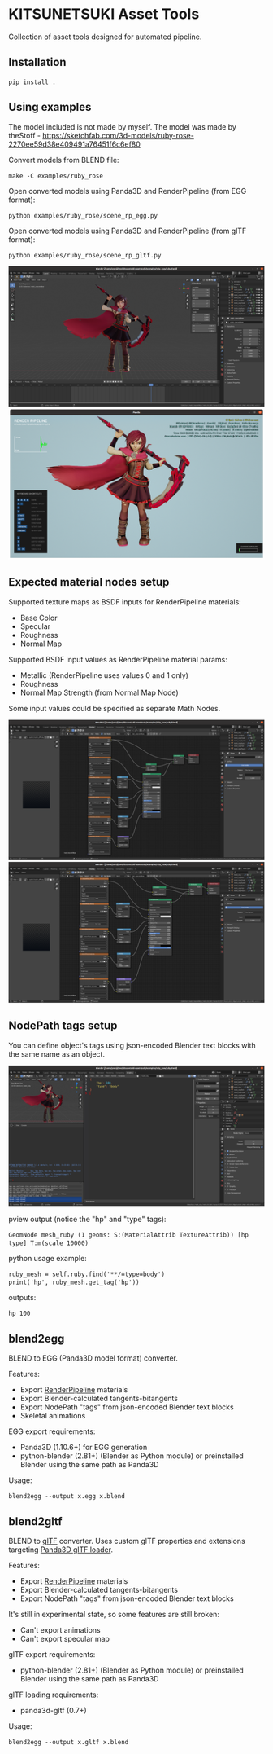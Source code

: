 KITSUNETSUKI Asset Tools
========================

Collection of asset tools designed for automated pipeline.


Installation
------------

```
pip install .
```


Using examples
--------------

The model included is not made by myself.
The model was made by theStoff - https://sketchfab.com/3d-models/ruby-rose-2270ee59d38e409491a76451f6c6ef80

Convert models from BLEND file:
```
make -C examples/ruby_rose
```

Open converted models using Panda3D and RenderPipeline (from EGG format):
```
python examples/ruby_rose/scene_rp_egg.py
```

Open converted models using Panda3D and RenderPipeline (from glTF format):
```
python examples/ruby_rose/scene_rp_gltf.py
```

![Preview in Blender](screenshots/preview_blender.png)
![Preview in RenderPipeline](screenshots/preview_rp1.png)


Expected material nodes setup
-----------------------------

Supported texture maps as BSDF inputs for RenderPipeline materials:
* Base Color
* Specular
* Roughness
* Normal Map

Supported BSDF input values as RenderPipeline material params:
* Metallic (RenderPipeline uses values 0 and 1 only)
* Roughness
* Normal Map Strength (from Normal Map Node)

Some input values could be specified as separate Math Nodes.

![Nodes 1](screenshots/nodes1.png)
![Nodes 2](screenshots/nodes2.png)


NodePath tags setup
-------------------

You can define object's tags using json-encoded Blender text blocks with the same name as an object.

![Text 1](screenshots/text1.png)

pview output (notice the "hp" and "type" tags):
```
GeomNode mesh_ruby (1 geoms: S:(MaterialAttrib TextureAttrib)) [hp type] T:m(scale 10000)
```

python usage example:
```
ruby_mesh = self.ruby.find('**/=type=body')
print('hp', ruby_mesh.get_tag('hp'))
```
outputs:
```
hp 100
```

blend2egg
---------

BLEND to EGG (Panda3D model format) converter.

Features:
* Export [RenderPipeline](https://github.com/tobspr/RenderPipeline) materials
* Export Blender-calculated tangents-bitangents
* Export NodePath "tags" from json-encoded Blender text blocks
* Skeletal animations

EGG export requirements:
* Panda3D (1.10.6+) for EGG generation
* python-blender (2.81+) (Blender as Python module) or preinstalled Blender using the same path as Panda3D

Usage:
```
blend2egg --output x.egg x.blend
```


blend2gltf
----------

BLEND to [glTF](https://github.com/KhronosGroup/glTF) converter.
Uses custom glTF properties and extensions targeting [Panda3D glTF loader](https://github.com/Moguri/panda3d-gltf).

Features:
* Export [RenderPipeline](https://github.com/tobspr/RenderPipeline) materials
* Export Blender-calculated tangents-bitangents
* Export NodePath "tags" from json-encoded Blender text blocks

It's still in experimental state, so some features are still broken:
* Can't export animations
* Can't export specular map

glTF export requirements:
* python-blender (2.81+) (Blender as Python module) or preinstalled Blender using the same path as Panda3D

glTF loading requirements:
* panda3d-gltf (0.7+)

Usage:
```
blend2egg --output x.gltf x.blend
```
